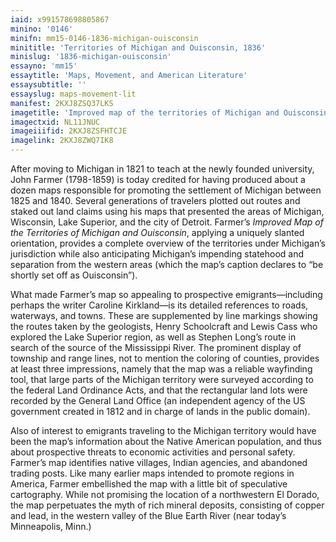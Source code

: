 ```yaml
---
iaid: x991578698805867
minino: '0146'
minifn: mm15-0146-1836-michigan-ouisconsin
minititle: 'Territories of Michigan and Ouisconsin, 1836'
minislug: '1836-michigan-ouisconsin'
essayno: 'mm15'
essaytitle: 'Maps, Movement, and American Literature'
essaysubtitle: ''
essayslug: maps-movement-lit
manifest: 2KXJ8ZSQ37LKS
imagetitle: 'Improved map of the territories of Michigan and Ouisconsin (pronounced Wisconsin)'
imagectxid: NL11JNUC
imageiiifid: 2KXJ8ZSFHTCJE
imagelink: 2KXJ8ZWQ7IK8
---
```

After moving to Michigan in 1821 to teach at the newly founded university, John Farmer (1798-1859) is today credited for having produced about a dozen maps responsible for promoting the settlement of Michigan between 1825 and 1840. Several generations of travelers plotted out routes and staked out land claims using his maps that presented the areas of Michigan, Wisconsin, Lake Superior, and the city of Detroit. Farmer’s _Improved Map of the Territories of Michigan and Ouisconsin_, applying a uniquely slanted orientation, provides a complete overview of the territories under Michigan’s jurisdiction while also anticipating Michigan’s impending statehood and separation from the western areas (which the map’s caption declares to “be shortly set off as Ouisconsin”). 

What made Farmer’s map so appealing to prospective emigrants—including perhaps the writer Caroline Kirkland—is its detailed references to roads, waterways, and towns. These are supplemented by line markings showing the routes taken by the geologists, Henry Schoolcraft and Lewis Cass who explored the Lake Superior region, as well as Stephen Long’s route in search of the source of the Mississippi River. The prominent display of township and range lines, not to mention the coloring of counties, provides at least three impressions, namely that the map was a reliable wayfinding tool, that large parts of the Michigan territory were surveyed according to the federal Land Ordinance Acts, and that the rectangular land lots were recorded by the General Land Office (an independent agency of the US government created in 1812 and in charge of lands in the public domain). 

Also of interest to emigrants traveling to the Michigan territory would have been the map’s information about the Native American population, and thus about prospective threats to economic activities and personal safety. Farmer’s map identifies native villages, Indian agencies, and abandoned trading posts. Like many earlier maps intended to promote regions in America, Farmer embellished the map with a little bit of speculative cartography. While not promising the location of a northwestern El Dorado, the map perpetuates the myth of rich mineral deposits, consisting of copper and lead, in the western valley of the Blue Earth River (near today’s Minneapolis, Minn.)

